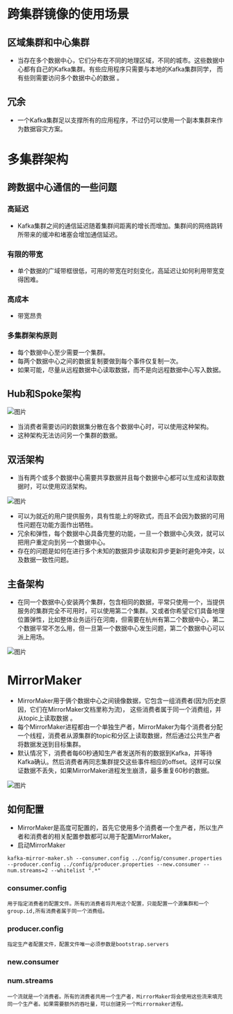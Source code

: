 # 跨集群镜像的使用场景 

## 区域集群和中心集群 


* 当存在多个数据中心，它们分布在不同的地理区域，不同的城市。这些数据中心都有自己的Kafka集群。有些应用程序只需要与本地的Kafka集群同学， 而有些则需要访问多个数据中心的数据 。 
## 冗余 


* 一个Kafka集群足以支撑所有的应用程序，不过仍可以使用一个副本集群来作为数据容灾方案。 
# 多集群架构 

## 跨数据中心通信的一些问题 

### 高延迟 


* Kafka集群之间的通信延迟随着集群间距离的增长而增加。集群间的网络跳转所带来的缓冲和堵塞会增加通信延迟。 
### 有限的带宽 


* 单个数据的广域带框很低，可用的带宽在时刻变化，高延迟让如何利用带宽变得困难。 
### 高成本 


* 带宽昂贵 
### 多集群架构原则 


* 每个数据中心至少需要一个集群。 
* 每两个数据中心之间的数据复制要做到每个事件仅复制一次。 
* 如果可能，尽量从远程数据中心读取数据，而不是向远程数据中心写入数据。 
## Hub和Spoke架构 

![图片](https://uploader.shimo.im/f/hKmQD4wy6TQHpzKT.png!thumbnail)


* 当消费者需要访问的数据集分散在各个数据中心时，可以使用这种架构。 
* 这种架构无法访问另一个集群的数据。 
## 双活架构 


* 当有两个或多个数据中心需要共享数据并且每个数据中心都可以生成和读取数据时，可以使用双活架构。 

![图片](https://uploader.shimo.im/f/S73s0GxHvWRKf5nF.png!thumbnail)


* 可以为就近的用户提供服务，具有性能上的呀欧式，而且不会因为数据的可用性问题在功能方面作出牺牲。 
* 冗余和弹性，每个数据中心具备完整的功能，一旦一个数据中心失效，就可以把用户重定向到另一个数据中心。 
* 存在的问题是如何在进行多个未知的数据异步读取和异步更新时避免冲突，以及数据一致性问题。 
## 主备架构 


* 在同一个数据中心安装两个集群，包含相同的数据，平常只使用一个，当提供服务的集群完全不可用时，可以使用第二个集群。又或者你希望它们具备地理位置弹性，比如整体业务运行在河南，但需要在杭州有第二个数据中心，第二个数据平常不怎么用，但一旦第一个数据中心发生问题，第二个数据中心可以派上用场。 

![图片](https://uploader.shimo.im/f/r8Npk5KbYl0NQbIg.png!thumbnail)

# MirrorMaker 


* MirrorMaker用于俩个数据中心之间镜像数据，它包含一组消费者(因为历史原因，它们在MirrorMaker文档里称为流)， 这些消费者属于同一个消费组，并从topic上读取数据 。 
* 每个MirrorMaker进程都由一个单独生产者，MirrorMaker为每个消费者分配一个线程，消费者从源集群的topic和分区上读取数据，然后通过公共生产者将数据发送到目标集群。 
* 默认情况下，消费者每60秒通知生产者发送所有的数据到Kafka，并等待Kafka确认。然后消费者再同志集群提交这些事件相应的offset。这样可以保证数据不丢失，如果MirrorMaker进程发生崩溃，最多重复60秒的数据。 

![图片](https://uploader.shimo.im/f/lITlbyTF2bkGKf3p.png!thumbnail)

## 如何配置 


* MirrorMaker是高度可配置的，首先它使用多个消费者一个生产者，所以生产者和消费者的相关配置参数都可以用于配置MirrorMaker。 
* 启动MirrorMaker 
```plain
kafka-mirror-maker.sh --consumer.config ../config/consumer.properties --producer.config ../config/producer.properties --new.consumer --num.streams=2 --whitelist ".*" 
```
### consumer.config 

```plain
用于指定消费者的配置文件。所有的消费者将共用这个配置，只能配置一个源集群和一个group.id,所有消费者属于同一个消费组。 
```
### producer.config 

```plain
指定生产者配置文件，配置文件唯一必须参数是bootstrap.servers 
```
### new.consumer 

### num.streams 

```plain
一个流就是一个消费者。所有的消费者共用一个生产者，MirrorMaker将会使用这些流来填充同一个生产者。如果需要额外的吞吐量，可以创建另一个Mirrormaker进程。 
```
